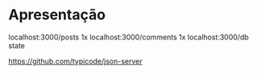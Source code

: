 # Apresentação

localhost:3000/posts 1x
localhost:3000/comments 1x
localhost:3000/db state

https://github.com/typicode/json-server